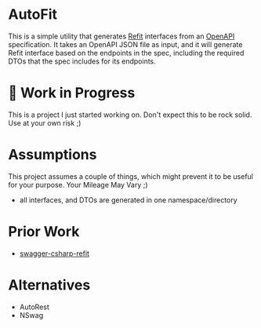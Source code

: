 # AutoFit

This is a simple utility that generates [Refit](https://reactiveui.github.io/refit/) interfaces from an [OpenAPI](https://swagger.io/specification/) specification. It takes an OpenAPI JSON file as input, and it will generate Refit interface based on the endpoints in the spec, including the required DTOs that the spec includes for its endpoints.

# :construction: Work in Progress

This is a project I just started working on. Don't expect this to be rock solid. Use at your own risk ;)

# Assumptions

This project assumes a couple of things, which might prevent it to be useful for your purpose. Your Mileage May Vary ;)

 * all interfaces, and DTOs are generated in one namespace/directory

# Prior Work

 * [swagger-csharp-refit](https://github.com/itofinity/swagger-csharp-refit)

# Alternatives
 * AutoRest
 * NSwag